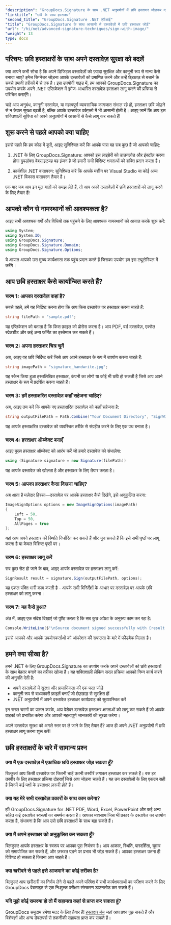 ```yaml
---
"description": "GroupDocs.Signature के साथ .NET अनुप्रयोगों में छवि हस्ताक्षर जोड़कर दस्तावेज़ सुरक्षा बढ़ाने का तरीका जानें। छेड़छाड़-रहित, कानूनी रूप से बाध्यकारी दस्तावेज़ों के लिए सरल एकीकरण।"
"linktitle": "छवि के साथ हस्ताक्षर"
"second_title": "GroupDocs.Signature .NET एपीआई"
"title": "GroupDocs.Signature के साथ आसानी से दस्तावेज़ों में छवि हस्ताक्षर जोड़ें"
"url": "/hi/net/advanced-signature-techniques/sign-with-image/"
"weight": 13
type: docs
---
```

## परिचय: छवि हस्ताक्षरों के साथ अपने दस्तावेज़ सुरक्षा को बदलें

क्या आपने कभी सोचा है कि अपने डिजिटल दस्तावेज़ों को ज़्यादा सुरक्षित और कानूनी रूप से मान्य कैसे बनाया जाए? इमेज सिग्नेचर जोड़ना आपके दस्तावेज़ों को प्रमाणित करने और उन्हें छेड़छाड़ से बचाने के सबसे प्रभावी तरीकों में से एक है। इस उपयोगी गाइड में, हम आपको GroupDocs.Signature का उपयोग करके अपने .NET एप्लिकेशन में इमेज-आधारित दस्तावेज़ हस्ताक्षर लागू करने की प्रक्रिया से परिचित कराएँगे।

चाहे आप अनुबंध, कानूनी दस्तावेज़, या महत्वपूर्ण व्यावसायिक कागजात संभाल रहे हों, हस्ताक्षर छवि जोड़ने से न केवल सुरक्षा बढ़ती है, बल्कि आपके दस्तावेज़ वर्कफ़्लो में भी आसानी होती है। आइए जानें कि आप इस शक्तिशाली सुविधा को अपने अनुप्रयोगों में आसानी से कैसे लागू कर सकते हैं!

## शुरू करने से पहले आपको क्या चाहिए

इससे पहले कि हम कोड में कूदें, आइए सुनिश्चित करें कि आपके पास वह सब कुछ है जो आपको चाहिए:

1. .NET के लिए GroupDocs.Signature: आपको इस लाइब्रेरी को डाउनलोड और इंस्टॉल करना होगा [ग्रुपडॉक्स वेबसाइट](https://releases.groupdocs.com/signature/net/)यह वह इंजन है जो हमारी सभी विशिष्ट क्षमताओं को शक्ति प्रदान करता है।

2. कार्यशील .NET वातावरण: सुनिश्चित करें कि आपके मशीन पर Visual Studio या कोई अन्य .NET विकास वातावरण तैयार है।

एक बार जब आप इन मूल बातों को समझ लेते हैं, तो आप अपने दस्तावेज़ों में छवि हस्ताक्षरों को लागू करने के लिए तैयार हैं!

## आपको कौन से नामस्थानों की आवश्यकता है?

आइए सभी आवश्यक वर्गों और विधियों तक पहुंचने के लिए आवश्यक नामस्थानों को आयात करके शुरू करें:

```csharp
using System;
using System.IO;
using GroupDocs.Signature;
using GroupDocs.Signature.Domain;
using GroupDocs.Signature.Options;
```

ये आयात आपको उस मुख्य कार्यक्षमता तक पहुंच प्रदान करते हैं जिसका उपयोग हम इस ट्यूटोरियल में करेंगे।

## आप छवि हस्ताक्षर कैसे कार्यान्वित करते हैं?

### चरण 1: आपका दस्तावेज़ कहां है?

सबसे पहले, हमें यह निर्दिष्ट करना होगा कि आप किस दस्तावेज़ पर हस्ताक्षर करना चाहते हैं:

```csharp
string filePath = "sample.pdf";
```

यह एप्लिकेशन को बताता है कि किस फ़ाइल को प्रोसेस करना है। आप PDF, वर्ड दस्तावेज़, एक्सेल स्प्रेडशीट और कई अन्य फ़ॉर्मैट का इस्तेमाल कर सकते हैं।

### चरण 2: अपना हस्ताक्षर चित्र चुनें

अब, आइए वह छवि निर्दिष्ट करें जिसे आप अपने हस्ताक्षर के रूप में उपयोग करना चाहते हैं:

```csharp
string imagePath = "signature_handwrite.jpg";
```

यह स्कैन किया हुआ हस्तलिखित हस्ताक्षर, कंपनी का लोगो या कोई भी छवि हो सकती है जिसे आप अपने हस्ताक्षर के रूप में प्रदर्शित करना चाहते हैं।

### चरण 3: हमें हस्ताक्षरित दस्तावेज़ कहाँ सहेजना चाहिए?

अब, आइए तय करें कि आपके नए हस्ताक्षरित दस्तावेज़ को कहाँ सहेजना है:

```csharp
string outputFilePath = Path.Combine("Your Document Directory", "SignWithImage", fileName);
```

यह आपके हस्ताक्षरित दस्तावेज़ को व्यवस्थित तरीके से संग्रहीत करने के लिए एक पथ बनाता है।

### चरण 4: हस्ताक्षर ऑब्जेक्ट बनाएँ

आइए मुख्य हस्ताक्षर ऑब्जेक्ट को आरंभ करें जो हमारे दस्तावेज़ को संभालेगा:

```csharp
using (Signature signature = new Signature(filePath))
```

यह आपके दस्तावेज़ को खोलता है और हस्ताक्षर के लिए तैयार करता है।

### चरण 5: आपका हस्ताक्षर कैसा दिखना चाहिए?

अब आता है मज़ेदार हिस्सा—दस्तावेज़ पर आपके हस्ताक्षर कैसे दिखेंगे, इसे अनुकूलित करना:

```csharp
ImageSignOptions options = new ImageSignOptions(imagePath)
{
    Left = 50,
    Top = 50,
    AllPages = true
};
```

यहां आप अपने हस्ताक्षर की स्थिति निर्धारित कर सकते हैं और चुन सकते हैं कि इसे सभी पृष्ठों पर लागू करना है या केवल विशिष्ट पृष्ठों पर।

### चरण 6: हस्ताक्षर लागू करें

सब कुछ सेट हो जाने के बाद, आइए आपके दस्तावेज़ पर हस्ताक्षर लागू करें:

```csharp
SignResult result = signature.Sign(outputFilePath, options);
```

यह एकल पंक्ति भारी काम करती है - आपके सभी विनिर्देशों के आधार पर दस्तावेज़ पर आपके छवि हस्ताक्षर को लागू करना।

### चरण 7: यह कैसे हुआ?

अंत में, आइए एक संदेश दिखाएं जो पुष्टि करता है कि सब कुछ अपेक्षा के अनुरूप काम कर रहा है:

```csharp
Console.WriteLine($"\nSource document signed successfully with {result.Succeeded.Count} signature(s).\nFile saved at {outputFilePath}.");
```

इससे आपको और आपके उपयोगकर्ताओं को ऑपरेशन की सफलता के बारे में फीडबैक मिलता है।

## हमने क्या सीखा है?

हमने .NET के लिए GroupDocs.Signature का उपयोग करके अपने दस्तावेज़ों को छवि हस्ताक्षरों के साथ बेहतर बनाने का तरीका खोजा है। यह शक्तिशाली लेकिन सरल प्रक्रिया आपको निम्न कार्य करने की अनुमति देती है:

- अपने दस्तावेज़ों में सुरक्षा और प्रामाणिकता की एक परत जोड़ें
- कानूनी रूप से बाध्यकारी फ़ाइलें बनाएँ जो छेड़छाड़ से सुरक्षित हों
- .NET अनुप्रयोगों में अपने दस्तावेज़ हस्ताक्षर कार्यप्रवाह को सुव्यवस्थित करें

इन सरल चरणों का पालन करके, आप पेशेवर दस्तावेज़ हस्ताक्षर क्षमताओं को लागू कर सकते हैं जो आपके ग्राहकों को प्रभावित करेगा और आपकी महत्वपूर्ण जानकारी की सुरक्षा करेगा।

अपने दस्तावेज़ सुरक्षा को अगले स्तर पर ले जाने के लिए तैयार हैं? आज ही अपने .NET अनुप्रयोगों में छवि हस्ताक्षर लागू करना शुरू करें!

## छवि हस्ताक्षरों के बारे में सामान्य प्रश्न

### क्या मैं एक दस्तावेज़ में एकाधिक छवि हस्ताक्षर जोड़ सकता हूँ?

बिल्कुल! आप किसी दस्तावेज़ पर जितनी चाहें उतनी तस्वीरें लगाकर हस्ताक्षर कर सकते हैं। बस हर तस्वीर के लिए हस्ताक्षर प्रक्रिया दोहराएँ जिसे आप जोड़ना चाहते हैं। यह उन दस्तावेज़ों के लिए एकदम सही है जिनमें कई पक्षों के हस्ताक्षर ज़रूरी होते हैं।

### क्या यह मेरे सभी दस्तावेज़ प्रकारों के साथ काम करेगा?

हाँ! GroupDocs.Signature for .NET PDF, Word, Excel, PowerPoint और कई अन्य सहित कई दस्तावेज़ स्वरूपों का समर्थन करता है। आपका व्यवसाय जिस भी प्रकार के दस्तावेज़ का उपयोग करता है, संभावना है कि आप उसे छवि हस्ताक्षरों के साथ बढ़ा सकते हैं।

### क्या मैं अपने हस्ताक्षर को अनुकूलित कर सकता हूँ?

बिलकुल! आपके हस्ताक्षर के स्वरूप पर आपका पूरा नियंत्रण है। आप आकार, स्थिति, पारदर्शिता, घुमाव को समायोजित कर सकते हैं, और ज़रूरत पड़ने पर प्रभाव भी जोड़ सकते हैं। आपका हस्ताक्षर उतना ही विशिष्ट हो सकता है जितना आप चाहते हैं।

### क्या खरीदने से पहले इसे आजमाने का कोई तरीका है?

बिल्कुल! आप खरीदारी का निर्णय लेने से पहले अपने परिवेश में सभी कार्यक्षमताओं का परीक्षण करने के लिए GroupDocs वेबसाइट से एक निःशुल्क परीक्षण संस्करण डाउनलोड कर सकते हैं।

### यदि मुझे कोई समस्या हो तो मैं सहायता कहां से प्राप्त कर सकता हूं?

GroupDocs समुदाय हमेशा मदद के लिए तैयार है! [हस्ताक्षर मंच](https://forum.groupdocs.com/c/signature/13) जहां आप प्रश्न पूछ सकते हैं और विशेषज्ञों और अन्य डेवलपर्स से तकनीकी सहायता प्राप्त कर सकते हैं।
